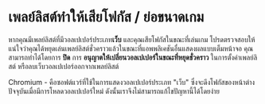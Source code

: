 # เพลย์ลิสต์ทำให้เสียโฟกัส / ย่อขนาดเกม

หากคุณมีเพลย์ลิสต์ที่มีวอลเปเปอร์ประเภท**เว็บ** และคุณเสียโฟกัสในขณะที่เล่นเกม โปรดตรวจสอบให้แน่ใจว่าคุณได้หยุดเล่นเพลย์ลิสต์ชั่วคราวแล้วในขณะที่แอพพลิเคชันอื่นแสดงผลแบบเต็มหน้าจอ คุณสามารถทำได้โดยการ **ปิด** การ **อนุญาตให้เปลี่ยนวอลเปเปอร์ในขณะที่หยุดชั่วคราว** ในการตั้งค่าเพลย์ลิสต์ หรือลบเว็บวอลเปเปอร์ออกจากเพลย์ลิสต์

Chromium - คือซอฟต์แวร์ที่ใช้ในการแสดงวอลเปเปอร์ประเภท "เว็บ" ซึ่งจะดึงโฟกัสของหน้าต่างปัจจุบันเมื่อมีการโหลดวอลเปเปอร์ใหม่ ดังนั้นเราจึงไม่สามารถแก้ไขปัญหานี้ได้โดยง่าย